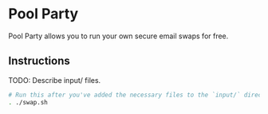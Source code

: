 # Pool Party

Pool Party allows you to run your own secure email swaps for free.

## Instructions

TODO: Describe input/ files.

```sh
# Run this after you've added the necessary files to the `input/` directory.
. ./swap.sh
```
